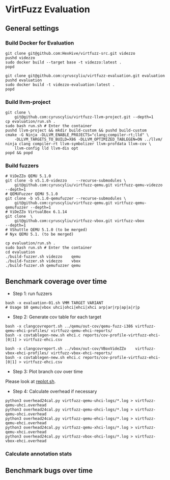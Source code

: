 # VirtFuzz Evaluation

## General settings

### Build Docker for Evaluation

```
git clone git@github.com:HexHive/virtfuzz-src.git videzzo
pushd videzzo
sudo docker build --target base -t videzzo:latest .
popd

git clone git@github.com:cyruscyliu/virtfuzz-evaluation.git evaluation
pushd evaluation
sudo docker build -t videzzo-evaluation:latest .
popd
```

### Build llvm-project

```
git clone \
    git@github.com:cyruscyliu/virtfuzz-llvm-project.git --depth=1
cp evaluation/run.sh .
sudo bash run.sh # Enter the container
pushd llvm-project && mkdir build-custom && pushd build-custom
cmake -G Ninja -DLLVM_ENABLE_PROJECTS="clang;compiler-rt;lld" \
    -DLLVM_TARGETS_TO_BUILD=X86 -DLLVM_OPTIMIZED_TABLEGEN=ON ../llvm/
ninja clang compiler-rt llvm-symbolizer llvm-profdata llvm-cov \
    llvm-config lld llvm-dis opt
popd && popd
```

### Build fuzzers

```
# ViDeZZo QEMU 5.1.0
git clone -b v5.1.0-videzzo    --recurse-submodules \
    git@github.com:cyruscyliu/virtfuzz-qemu.git virtfuzz-qemu-videzzo    --depth=1
# QEMUFuzzer QEMU 5.1.0
git clone -b v5.1.0-qemufuzzer --recurse-submodules \
    git@github.com:cyruscyliu/virtfuzz-qemu.git virtfuzz-qemu-qemufuzzer --depth=1
# ViDeZZo VirtualBox 6.1.14
git clone  \
    git@github.com:cyruscyliu/virtfuzz-vbox.git virtfuzz-vbox            --depth=1
# VShuttle QEMU 5.1.0 (to be merged)
# Nyx QEMU 5.1. (to be merged)

cp evaluation/run.sh .
sudo bash run.sh # Enter the container
cd evaluation
./build-fuzzer.sh videzzo    qemu
./build-fuzzer.sh videzzo    vbox
./build-fuzzer.sh qemufuzzer qemu
```

## Benchmark coverage over time

+ Step 1: run fuzzers

```
bash -x evaluation-01.sh VMM TARGET VARIANT
# Usage $0 qemu|vbox uhci|ohci|ehci|xhci arp|ar|rp|ap|a|r|p
```

+ Step 2: Generate cov table for each target

```
bash -x clangcovreport.sh ../qemu/out-cov/qemu-fuzz-i386 virtfuzz-qemu-ehci-profiles/ virtfuzz-qemu-ehci-reports/
bash -x covtablegen-new.sh ehci.c reports/cov-profile-virtfuzz-ehci- [0|1] > virtfuzz-ehci.csv

bash -x clangcovreport.sh ../vbox/out-cov/VBoxVideZZo    virtfuzz-vbox-ehci-profiles/ virtfuzz-vbox-ehci-reports/
bash -x covtablegen-new.sh ehci.c reports/cov-profile-virtfuzz-ehci- [0|1] > virtfuzz-ehci.csv
```

+ Step 3: Plot branch cov over time

Please look at [replot.sh](./results/replot.sh).

+ Step 4: Calculate overhead if necessary

```
python3 overhead24cal.py virtfuzz-qemu-uhci-logs/*.log > virtfuzz-qemu-uhci.overhead
python3 overhead24cal.py virtfuzz-qemu-ohci-logs/*.log > virtfuzz-qemu-ohci.overhead
python3 overhead24cal.py virtfuzz-qemu-ehci-logs/*.log > virtfuzz-qemu-ehci.overhead
python3 overhead24cal.py virtfuzz-qemu-xhci-logs/*.log > virtfuzz-qemu-xhci.overhead
python3 overhead24cal.py virtfuzz-vbox-ohci-logs/*.log > virtfuzz-vbox-ehci.overhead
```

### Calculate annotation stats

## Benchmark bugs over time
